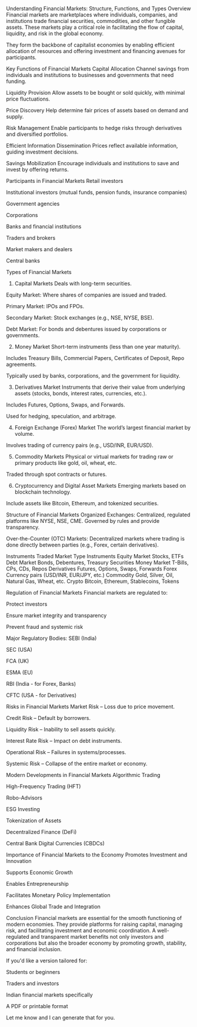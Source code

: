 Understanding Financial Markets: Structure, Functions, and Types
Overview
Financial markets are marketplaces where individuals, companies, and institutions trade financial securities, commodities, and other fungible assets. These markets play a critical role in facilitating the flow of capital, liquidity, and risk in the global economy.

They form the backbone of capitalist economies by enabling efficient allocation of resources and offering investment and financing avenues for participants.

Key Functions of Financial Markets
Capital Allocation
Channel savings from individuals and institutions to businesses and governments that need funding.

Liquidity Provision
Allow assets to be bought or sold quickly, with minimal price fluctuations.

Price Discovery
Help determine fair prices of assets based on demand and supply.

Risk Management
Enable participants to hedge risks through derivatives and diversified portfolios.

Efficient Information Dissemination
Prices reflect available information, guiding investment decisions.

Savings Mobilization
Encourage individuals and institutions to save and invest by offering returns.

Participants in Financial Markets
Retail investors

Institutional investors (mutual funds, pension funds, insurance companies)

Government agencies

Corporations

Banks and financial institutions

Traders and brokers

Market makers and dealers

Central banks

Types of Financial Markets
1. Capital Markets
Deals with long-term securities.

Equity Market:
Where shares of companies are issued and traded.

Primary Market: IPOs and FPOs.

Secondary Market: Stock exchanges (e.g., NSE, NYSE, BSE).

Debt Market:
For bonds and debentures issued by corporations or governments.

2. Money Market
Short-term instruments (less than one year maturity).

Includes Treasury Bills, Commercial Papers, Certificates of Deposit, Repo agreements.

Typically used by banks, corporations, and the government for liquidity.

3. Derivatives Market
Instruments that derive their value from underlying assets (stocks, bonds, interest rates, currencies, etc.).

Includes Futures, Options, Swaps, and Forwards.

Used for hedging, speculation, and arbitrage.

4. Foreign Exchange (Forex) Market
The world’s largest financial market by volume.

Involves trading of currency pairs (e.g., USD/INR, EUR/USD).

5. Commodity Markets
Physical or virtual markets for trading raw or primary products like gold, oil, wheat, etc.

Traded through spot contracts or futures.

6. Cryptocurrency and Digital Asset Markets
Emerging markets based on blockchain technology.

Include assets like Bitcoin, Ethereum, and tokenized securities.

Structure of Financial Markets
Organized Exchanges:
Centralized, regulated platforms like NYSE, NSE, CME.
Governed by rules and provide transparency.

Over-the-Counter (OTC) Markets:
Decentralized markets where trading is done directly between parties (e.g., Forex, certain derivatives).

Instruments Traded
Market Type	Instruments
Equity Market	Stocks, ETFs
Debt Market	Bonds, Debentures, Treasury Securities
Money Market	T-Bills, CPs, CDs, Repos
Derivatives	Futures, Options, Swaps, Forwards
Forex	Currency pairs (USD/INR, EUR/JPY, etc.)
Commodity	Gold, Silver, Oil, Natural Gas, Wheat, etc.
Crypto	Bitcoin, Ethereum, Stablecoins, Tokens

Regulation of Financial Markets
Financial markets are regulated to:

Protect investors

Ensure market integrity and transparency

Prevent fraud and systemic risk

Major Regulatory Bodies:
SEBI (India)

SEC (USA)

FCA (UK)

ESMA (EU)

RBI (India - for Forex, Banks)

CFTC (USA - for Derivatives)

Risks in Financial Markets
Market Risk – Loss due to price movement.

Credit Risk – Default by borrowers.

Liquidity Risk – Inability to sell assets quickly.

Interest Rate Risk – Impact on debt instruments.

Operational Risk – Failures in systems/processes.

Systemic Risk – Collapse of the entire market or economy.

Modern Developments in Financial Markets
Algorithmic Trading

High-Frequency Trading (HFT)

Robo-Advisors

ESG Investing

Tokenization of Assets

Decentralized Finance (DeFi)

Central Bank Digital Currencies (CBDCs)

Importance of Financial Markets to the Economy
Promotes Investment and Innovation

Supports Economic Growth

Enables Entrepreneurship

Facilitates Monetary Policy Implementation

Enhances Global Trade and Integration

Conclusion
Financial markets are essential for the smooth functioning of modern economies. They provide platforms for raising capital, managing risk, and facilitating investment and economic coordination. A well-regulated and transparent market benefits not only investors and corporations but also the broader economy by promoting growth, stability, and financial inclusion.

If you'd like a version tailored for:

Students or beginners

Traders and investors

Indian financial markets specifically

A PDF or printable format

Let me know and I can generate that for you.